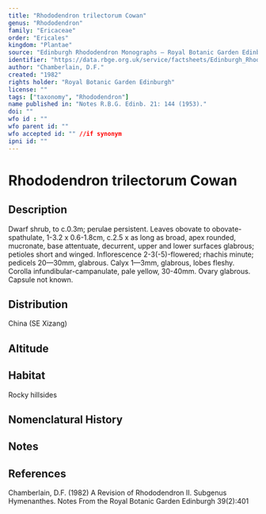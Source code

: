 ```yaml
---
title: "Rhododendron trilectorum Cowan"
genus: "Rhododendron"
family: "Ericaceae"
order: "Ericales"
kingdom: "Plantae"
source: "Edinburgh Rhododendron Monographs – Royal Botanic Garden Edinburgh"
identifier: "https://data.rbge.org.uk/service/factsheets/Edinburgh_Rhododendron_Monographs.xhtml"
author: "Chamberlain, D.F."
created: "1982"
rights holder: "Royal Botanic Garden Edinburgh"
license: ""
tags: ["taxonomy", "Rhododendron"]
name published in: "Notes R.B.G. Edinb. 21: 144 (1953)."
doi: ""
wfo id : ""
wfo parent id: ""
wfo accepted id: "" //if synonym                      
ipni id: ""
---
```


                       

# Rhododendron trilectorum Cowan

## Description
Dwarf shrub, to c.0.3m; perulae persistent. Leaves obovate to obovate-spathulate, 1-3.2 x 0.6-1.8cm, c.2.5 x as long as broad, apex rounded, mucronate, base attentuate, decurrent, upper and lower surfaces glabrous; petioles short and winged. Inflorescence 2-3(-5)-flowered; rhachis minute; pedicels 20—30mm, glabrous. Calyx 1—3mm, glabrous, lobes fleshy. Corolla infundibular-campanulate, pale yellow, 30-40mm. Ovary glabrous. Capsule not known.

## Distribution
China (SE Xizang)

## Altitude


## Habitat
Rocky hillsides

## Nomenclatural History

                       
## Notes


## References

Chamberlain, D.F. (1982) A Revision of Rhododendron II. Subgenus Hymenanthes. Notes From the Royal Botanic Garden Edinburgh 39(2):401
